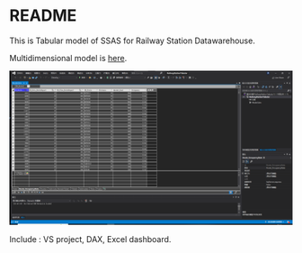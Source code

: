 # README

This is Tabular model of SSAS for Railway Station Datawarehouse.

Multidimensional model is [here](https://github.com/DuGuYifei/RailwayStation_DataWarehouse).

![](2022-11-01-23-44-49.png)

Include : VS project, DAX, Excel dashboard.